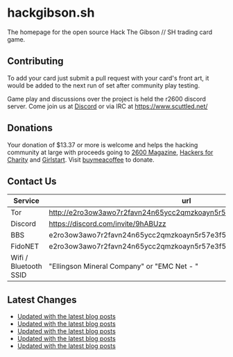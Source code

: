 # hackgibson.sh
The homepage for the open source Hack The Gibson // SH trading card game.


## Contributing

To add your card just submit a pull request with your card's front art, it would be added to the next run of set after community play testing.

Game play and discussions over the project is held the r2600 discord server. Come join us at [Discord](https://discord.com/invite/9hABUzz) or via IRC at https://www.scuttled.net/


## Donations

Your donation of $13.37 or more is welcome and helps the hacking community at large with proceeds going to [2600 Magazine](https://2600.com/), [Hackers for Charity](https://hackersforcharity.org) and [Girlstart](https://girlstart.org).  Visit [buymeacoffee](https://www.buymeacoffee.com/hackgibson.sh) to donate.


## Contact Us

Service | url
-|-
Tor | http://e2ro3ow3awo7r2favn24n65ycc2qmzkoayn5r57e3f56nvjwdcgg32ad.onion
Discord | https://discord.com/invite/9hABUzz
BBS | e2ro3ow3awo7r2favn24n65ycc2qmzkoayn5r57e3f56nvjwdcgg32ad.onion:23
FidoNET | e2ro3ow3awo7r2favn24n65ycc2qmzkoayn5r57e3f56nvjwdcgg32ad.onion:24554
Wifi / Bluetooth SSID | "Ellingson Mineral Company" or "EMC Net - <fidonet address>"

## Latest Changes
<!-- BLOG-POST-LIST:START -->
- [Updated with the latest blog posts](https://github.com/DFW2600/hackgibson.sh/commit/b006d2d9b8dca323ad8064e854be8f9599cd88ce)
- [Updated with the latest blog posts](https://github.com/DFW2600/hackgibson.sh/commit/c9b17fbe8f248aa4b6da14e8c0d771704cb933f1)
- [Updated with the latest blog posts](https://github.com/DFW2600/hackgibson.sh/commit/05d707d6eb89cb049020b53743674758f543de28)
- [Updated with the latest blog posts](https://github.com/DFW2600/hackgibson.sh/commit/b4845d1444240094828ea130b0290da438f6f0de)
- [Updated with the latest blog posts](https://github.com/DFW2600/hackgibson.sh/commit/b3e4afed736a1d22d28e2cecc2b573ba8af37dc0)
<!-- BLOG-POST-LIST:END -->

